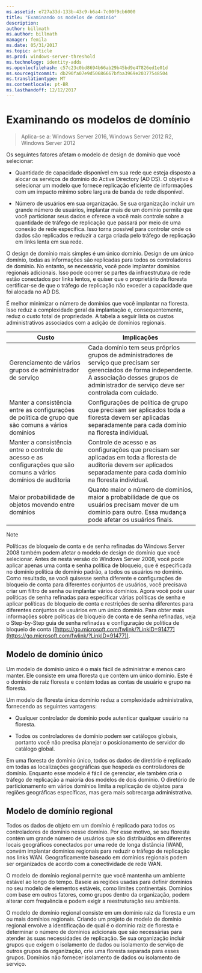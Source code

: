 ```yaml
---
ms.assetid: e727a33d-133b-43c9-b6a4-7c00f9cb6000
title: "Examinando os modelos de domínio"
description: 
author: billmath
ms.author: billmath
manager: femila
ms.date: 05/31/2017
ms.topic: article
ms.prod: windows-server-threshold
ms.technology: identity-adds
ms.openlocfilehash: c57c23c0bd8694b66ab29b45bd9e47826ed1e01d
ms.sourcegitcommit: db290fa07e9d50686667bfba3969e20377548504
ms.translationtype: MT
ms.contentlocale: pt-BR
ms.lasthandoff: 12/12/2017
---
```

# <a name="reviewing-the-domain-models"></a>Examinando os modelos de domínio

>Aplica-se a: Windows Server 2016, Windows Server 2012 R2, Windows Server 2012

Os seguintes fatores afetam o modelo de design de domínio que você selecionar:  
  
-   Quantidade de capacidade disponível em sua rede que esteja disposto a alocar os serviços de domínio do Active Directory (AD DS). O objetivo é selecionar um modelo que fornece replicação eficiente de informações com um impacto mínimo sobre largura de banda de rede disponível.  
  
-   Número de usuários em sua organização. Se sua organização incluir um grande número de usuários, implantar mais de um domínio permite que você particionar seus dados e oferece a você mais controle sobre a quantidade de tráfego de replicação que passará por meio de uma conexão de rede específica. Isso torna possível para controlar onde os dados são replicados e reduzir a carga criada pelo tráfego de replicação em links lenta em sua rede.  
  
O design de domínio mais simples é um único domínio. Design de um único domínio, todas as informações são replicadas para todos os controladores de domínio. No entanto, se necessário, você pode implantar domínios regionais adicionais. Isso pode ocorrer se partes da infraestrutura de rede estão conectados por links lentos, e quiser que o proprietário da floresta certificar-se de que o tráfego de replicação não exceder a capacidade que foi alocada no AD DS.  
  
É melhor minimizar o número de domínios que você implantar na floresta. Isso reduz a complexidade geral da implantação e, consequentemente, reduz o custo total de propriedade. A tabela a seguir lista os custos administrativos associados com a adição de domínios regionais.  
  
|Custo|Implicações|  
|--------|----------------|  
|Gerenciamento de vários grupos de administrador de serviço|Cada domínio tem seus próprios grupos de administradores de serviço que precisam ser gerenciados de forma independente. A associação desses grupos de administrador de serviço deve ser controlada com cuidado.|  
|Manter a consistência entre as configurações de política de grupo que são comuns a vários domínios|Configurações de política de grupo que precisam ser aplicados toda a floresta devem ser aplicadas separadamente para cada domínio na floresta individual.|  
|Manter a consistência entre o controle de acesso e as configurações que são comuns a vários domínios de auditoria|Controle de acesso e as configurações que precisam ser aplicadas em toda a floresta de auditoria devem ser aplicados separadamente para cada domínio na floresta individual.|  
|Maior probabilidade de objetos movendo entre domínios|Quanto maior o número de domínios, maior a probabilidade de que os usuários precisam mover de um domínio para outro. Essa mudança pode afetar os usuários finais.|  
  
> [!NOTE]  
>  Políticas de bloqueio de conta e de senha refinadas do Windows Server 2008 também podem afetar o modelo de design de domínio que você selecionar. Antes de nesta versão do Windows Server 2008, você pode aplicar apenas uma conta e senha política de bloqueio, que é especificada no domínio política de domínio padrão, a todos os usuários no domínio. Como resultado, se você quisesse senha diferente e configurações de bloqueio de conta para diferentes conjuntos de usuários, você precisava criar um filtro de senha ou implantar vários domínios. Agora você pode usar políticas de senha refinadas para especificar várias políticas de senha e aplicar políticas de bloqueio de conta e restrições de senha diferentes para diferentes conjuntos de usuários em um único domínio. Para obter mais informações sobre políticas de bloqueio de conta e de senha refinadas, veja o Step-by-Step guia de senha refinadas e configuração de política de bloqueio de conta ([https://go.microsoft.com/fwlink/?LinkID=91477](https://go.microsoft.com/fwlink/?LinkID=91477)).  
  
## <a name="single-domain-model"></a>Modelo de domínio único  
Um modelo de domínio único é o mais fácil de administrar e menos caro manter. Ele consiste em uma floresta que contém um único domínio. Este é o domínio de raiz floresta e contém todas as contas de usuário e grupo na floresta.  
  
Um modelo de floresta única domínio reduz a complexidade administrativa, fornecendo as seguintes vantagens:  
  
-   Qualquer controlador de domínio pode autenticar qualquer usuário na floresta.  
  
-   Todos os controladores de domínio podem ser catálogos globais, portanto você não precisa planejar o posicionamento de servidor do catálogo global.  
  
Em uma floresta de domínio único, todos os dados de diretório é replicado em todas as localizações geográficas que hospeda os controladores de domínio. Enquanto esse modelo é fácil de gerenciar, ele também cria o tráfego de replicação a maioria dos modelos de dois domínio. O diretório de particionamento em vários domínios limita a replicação de objetos para regiões geográficas específicas, mas gera mais sobrecarga administrativa.  
  
## <a name="regional-domain-model"></a>Modelo de domínio regional  
Todos os dados de objeto em um domínio é replicado para todos os controladores de domínio nesse domínio. Por esse motivo, se seu floresta contém um grande número de usuários que são distribuídos em diferentes locais geográficos conectados por uma rede de longa distância (WAN), convém implantar domínios regionais para reduzir o tráfego de replicação nos links WAN. Geograficamente baseado em domínios regionais podem ser organizados de acordo com a conectividade de rede WAN.  
  
O modelo de domínio regional permite que você mantenha um ambiente estável ao longo do tempo. Baseie as regiões usadas para definir domínios no seu modelo de elementos estáveis, como limites continentais. Domínios com base em outros fatores, como grupos dentro da organização, podem alterar com frequência e podem exigir a reestruturação seu ambiente.  
  
O modelo de domínio regional consiste em um domínio raiz da floresta e um ou mais domínios regionais. Criando um projeto de modelo de domínio regional envolve a identificação de qual é o domínio raiz de floresta e determinar o número de domínios adicionais que são necessárias para atender às suas necessidades de replicação. Se sua organização incluir grupos que exigem o isolamento de dados ou isolamento de serviço de outros grupos da organização, crie uma floresta separada para esses grupos. Domínios não fornecer isolamento de dados ou isolamento de serviço.  
  


